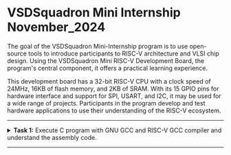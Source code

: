 # VSDSquadron Mini Internship November_2024
 The goal of the VSDSquadron Mini-Internship program is to use open-source tools to introduce participants to RISC-V architecture and VLSI chip design. Using the VSDSquadron Mini RISC-V Development Board, the program's central component, it offers a practical learning experience.

This development board has a 32-bit RISC-V CPU with a clock speed of 24MHz, 16KB of flash memory, and 2KB of SRAM. With its 15 GPIO pins for hardware interface and support for SPI, USART, and I2C, it may be used for a wide range of projects. Participants in the program develop and test hardware applications to use their understanding of the RISC-V ecosystem.<br />



***

<details>
<summary><b>Task 1:</b> Execute C program with GNU GCC and RISC-V GCC compiler and understand the assembly code. </summary><br />
  

  **1.Command for Installing Leafpad**<br />
  ```
  $ sudo apt install leafpad
  ```
  
  **2.Command for Opening Leafpad**<br />
  ```
  $ cd
  $ leafpad filename.c &
  ```
  Enter the C Code in the leafpad.
  
  ![git-1](https://github.com/user-attachments/assets/882a740c-66b9-4aa8-9a4b-b54c03f15fb2)

  
  **3.Commands to Compile and View the Output**<br />
  ```
  $ gcc filename.c
  $ cat filename.c
  $ ./a.out
  ```
  ![git-2](https://github.com/user-attachments/assets/8fc91ce4-b25e-411c-bc89-cb6063bc6f75)

  
  **4.Command for Compiling the Code using RISC-V Compiler**<br />
  ```
  $ riscv64-unknown-elf-gcc -O1 -mabi=lp64 -march=rv64i -o filename.o filename.c
  $ ls -ltr filename.o
  ```
  ![install risc-compiler](https://github.com/user-attachments/assets/51ba5cb7-bf72-4d54-a8a4-c232be45d780)
  

  **5.Command to View the Assembly Code**<br />
  ```
  $ riscv64-unknown-elf-objdump -d filename.o //Gives bunch of Code
  $ riscv64-unknown-elf-objdump -d filename.o | less // Gives Reduced Code
  /main //to view the main function of the code
  ```
  ![git-3](https://github.com/user-attachments/assets/98404d4b-6282-405d-9760-b2b09ec97016)

  ```
  To calculate the number of instructions:-
  101b0 - 10184 = 2c     //Hex format
  2c/4 = b = 11          //address are incremented by 4
  ```


  **6. Command to View the Assembly Code**<br />
  Same command as step-4 but replacing O1 with Ofast.
  ```
  $ riscv64-unknown-elf-gcc -Ofast -mabi=lp64 -march=rv64i -o filename.o filename.c
  $ riscv64-unknown-elf-objdump -d filename.o | less 
  /main 
  ```
  ![git-4](https://github.com/user-attachments/assets/d2b861aa-956a-46c4-a0c9-11246659428e)

  ```
  Calculating number of instructions:-
  100dc - 100b0 = 2c      // Hex format
  2c/4 = b = 11           // address are incremented by 4
  ```
  Same number of instructions as the command in step-4 (with O1).
  
</details>

***


 
